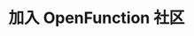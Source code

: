 ---
title: "加入 OpenFunction 社区"
linkTitle: "社区"
menu:
  main:
    weight: 40

section1:
  name: '联系与贡献'
  content: '如果您想继续深入了解：'
  children:
    - content: '在这里了解如何做出贡献 → '
      link: 'http://localhost:1313/docs/development/' 
      linkContent: '开发指南'
    - content: '如果您想加入我们 → '

section2:
  name: '社区会议'
  content: '欢迎参加我们的 zoom 会议！'
  link: 'https://us02web.zoom.us/j/89684762679?pwd=U1JNWVdzbElScVFMSEdQQnV0YnR4UT09' 
  children:
    - content: '会议时间：北京时间每周三 15:30~16:30 (每两周进行一次，从2021年6月23日开始)'
    - link: 'https://kubesphere.io/contribution'
      linkContent: '会议日程'
    - link: 'https://docs.google.com/document/d/1bh5-kVPegjNlIjjq_e37mS3ZhyXWhmmUaysFgeI9_-o/edit?usp=sharing'
      linkContent: '会议记录'
---